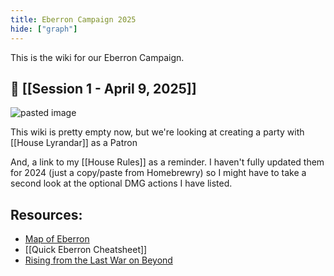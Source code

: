 ```yaml
---
title: Eberron Campaign 2025
hide: ["graph"]
---
```


This is the wiki for our Eberron Campaign.

## 🚀 [[Session 1 - April 9, 2025]]

![pasted image](https://external-content.duckduckgo.com/iu/?u=http%3A%2F%2Fwww.nerdsonearth.com%2Fwp-content%2Fuploads%2F2014%2F12%2Fcombat_eberron.jpg&f=1&nofb=1&ipt=1e983a9de60099f041874dbcb57a366657b43a82f3751eda1f1689b6e528f803&ipo=images)

This wiki is pretty empty now, but we're looking at creating a party with [[House Lyrandar]] as a Patron

And, a link to my [[House Rules]] as a reminder. I haven't fully updated them for 2024 (just a copy/paste from Homebrewry) so I might have to take a second look at the optional DMG actions I have listed.

## Resources:

- [Map of Eberron](https://eberronmap.johnarcadian.com/)
- [[Quick Eberron Cheatsheet]]
- [Rising from the Last War on Beyond](https://www.dndbeyond.com/sources/dnd/erftlw)
